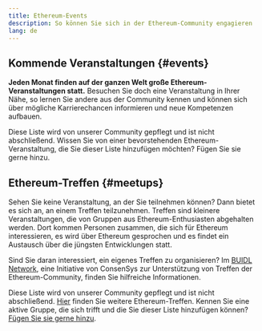 ```yaml
---
title: Ethereum-Events
description: So können Sie sich in der Ethereum-Community engagieren
lang: de
---
```


## Kommende Veranstaltungen {#events}

**Jeden Monat finden auf der ganzen Welt große Ethereum-Veranstaltungen statt.** Besuchen Sie doch eine Veranstaltung in Ihrer Nähe, so lernen Sie andere aus der Community kennen und können sich über mögliche Karrierechancen informieren und neue Kompetenzen aufbauen.

<UpcomingEventsList/>

Diese Liste wird von unserer Community gepflegt und ist nicht abschließend. Wissen Sie von einer bevorstehenden Ethereum-Veranstaltung, die Sie dieser Liste hinzufügen möchten? Fügen Sie sie gerne hinzu.

## Ethereum-Treffen {#meetups}

Sehen Sie keine Veranstaltung, an der Sie teilnehmen können? Dann bietet es sich an, an einem Treffen teilzunehmen. Treffen sind kleinere Veranstaltungen, die von Gruppen aus Ethereum-Enthusiasten abgehalten werden. Dort kommen Personen zusammen, die sich für Ethereum interessieren, es wird über Ethereum gesprochen und es findet ein Austausch über die jüngsten Entwicklungen statt.

<MeetupList />

Sind Sie daran interessiert, ein eigenes Treffen zu organisieren? Im [BUIDL Network](https://consensys.net/developers/buidlnetwork/), eine Initiative von ConsenSys zur Unterstützung von Treffen der Ethereum-Community, finden Sie hilfreiche Informationen.

Diese Liste wird von unserer Community gepflegt und ist nicht abschließend. [Hier](https://www.meetup.com/topics/ethereum/) finden Sie weitere Ethereum-Treffen. Kennen Sie eine aktive Gruppe, die sich trifft und die Sie dieser Liste hinzufügen können? [Fügen Sie sie gerne hinzu](https://github.com/ethereum/ethereum-org-website/blob/dev/src/data/community-meetups.json).
